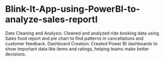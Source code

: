 # Blink-It-App-using-PowerBI-to-analyze-sales-reportI

Data Cleaning and Analysis: Cleaned and analyzed ride booking data using Sales food report and pie chart to find
patterns in cancellations and customer feedback.
Dashboard Creation: Created Power BI dashboards to show important data like items and ratings, helping teams
make better decisions.

